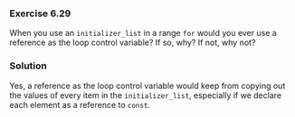 ### Exercise 6.29

When you use an `initializer_list` in a range `for` would you ever use a
reference as the loop control variable? If so, why? If not, why not?

### Solution

Yes, a reference as the loop control variable would keep from copying out the
values of every item in the `initializer_list`, especially if we declare each
element as a reference to `const`.
